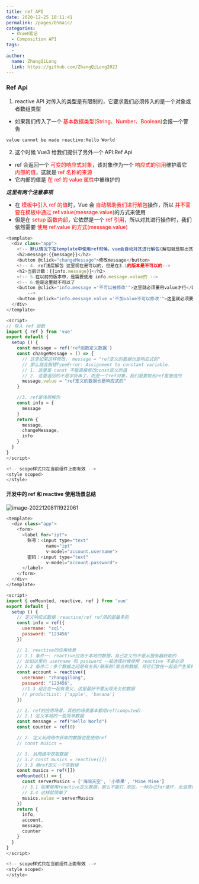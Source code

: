 ```yaml
---
title: ref API
date: 2020-12-25 18:11:41
permalink: /pages/056a1c/
categories:
  - 《Vue》笔记
  - Composition API
tags:
  -
author:
  name: ZhangQiLong
  link: https://github.com/ZhangQiLong2023
---
```


### Ref Api

1. reactive API 对传入的类型是有限制的，它要求我们必须传入的是一个对象或者数组类型

- 如果我们传入了一个 <font color="red">基本数据类型(String、Number、Boolean)</font>会报一个警告

```javascript
value cannot be made reactive:Hello World
```

2. 这个时候 Vue3 给我们提供了另外一个 API:Ref Api

- ref 会返回一个 <font color="red">可变的响应式对象</font>，该对象作为一个 <font color="red">响应式的引用</font>维护着它 <font color="red">内部的值</font>，这就是 <font color="red">ref 名称的来源</font>
- 它内部的值是 <font color="red">在 ref 的 value 属性</font>中被维护的

**_这里有两个注意事项_**

- 在 <font color="red">模板中引入 ref 的值</font>时，Vue 会 <font color="red">自动帮助我们进行解包</font>操作，所以 <font color="red">并不需要在模板中通过 ref.value(message.value)</font>的方式来使用
- 但是在 <font color="red">setup 函数内部</font>，它依然是一个 <font color="red">ref 引用</font>，所以对其进行操作时，我们依然需要 <font color="red">使用 ref.value 的方式(message.value)</font>

```javascript
<template>
  <div class="app">
    <!-- 默认情况下在template中使用ref时候，vue会自动对其进行解包(解包就是取出其中的value) -->
    <h2>message:{{message}}</h2>
    <button @click="changeMessage">修改message</button>
    <!-- 4. ref浅层解包 这里现在是可以的，但是在3.1的版本是不可以的-->
    <h2>当前计数：{{info.message}}</h2>
    <!-- 5.在以前的版本中，是需要使用 info.message.value的 -->
    <!-- 6.但是这里就不可以了
    <button @click="info.message ='不可以被修改'">这里就必须要用value才行</button>
		-->
    <button @click="info.message.value ='不加value不可以修改'">这里就必须要用value才行</button>
  </div>
</template>

<script>
// 导入 ref 函数
import { ref } from 'vue'
export default {
  setup () {
    const message = ref('ref函数定义数据')
    const changeMessage = () => {
      // 这里如果这样修改， message = "ref定义的数据也是响应式的"
      // 那么就会报错TypeError: Assignment to constant variable.
      // 1. 这里是 const 不能直接修改const定义的值
      // 2. 这里返回的不是字符串了，而是一个ref对象，我们是要取到ref里面值的
      message.value = "ref定义的数据也是响应式的"
    }

    //3. ref是浅层解包
    const info = {
      message
    }
    return {
      message,
      changeMessage,
      info
    }
  }
}
</script>

<!-- scope样式只在当前组件上面有效 -->
<style scoped>
</style>
```

#### 开发中的 ref 和 reactive 使用场景总结

![image-20221208111922061](http://www.zhangqilong.cn/img/qlBlog_images/Vue%E5%9F%BA%E7%A1%80/26_Composition%20API/02_ref%20API.assets/image-20221208111922061.png)

```javascript
<template>
  <div class="app">
    <form>
      <label for="ipt">
        账号：<input type="text"
               name="ipt"
               v-model="account.username">
        密码：<input type="text"
               v-model="account.password">
      </label>
    </form>
  </div>
</template>

<script>
import { onMounted, reactive, ref } from 'vue'
export default {
  setup () {
    // 定义响应式数据：reactive/ref ref用的是最多的
    const info = ref({
      username: "zql",
      password: "123456"
    })

    // 1. reactive的应用场景
    // 1.1 条件一: reactive应用于本地的数据，自己定义的不是从服务器获取的
    // 比如这里的 username 和 password 一般选择时候使用 reactive 不是必须
    // 1.2 条件二：多个数据之间是有关系/联系的(聚合的数据，将它们放在一起会产生某种意义)
    const account = reactive({
      username: "zhangqilong",
      password: "123456",
      //1.3 组合在一起有意义，这里最好不要出现无关的数据
      // productList: ['apple', 'banana']
    })

    // 2. ref的应用场景，其他的场景基本都用ref(computed)
    // 2.1 定义本地的一些简单数据
    const message = ref("Hello World")
    const counter = ref(0)

    // 2. 定义从网络中获取的数据也是使用ref
    // const musics =

    // 3. 从网络中获取数据
    // 3.2 const musics = reactive([])
    // 3.3 用ref定义一个空数组
    const musics = ref([])
    onMounted(() => {
      const serverMusics = ['海阔天空', '小苹果', 'Mine Mine']
      // 3.1 如果使用reactive定义数据，那么不能打.添加，一种办法for循环，太浪费性能了
      // 3.4 这样就简单了
      musics.value = serverMusics
    })
    return {
      info,
      account,
      message,
      counter
    }
  }
}
</script>

<!-- scope样式只在当前组件上面有效 -->
<style scoped>
</style>
```
